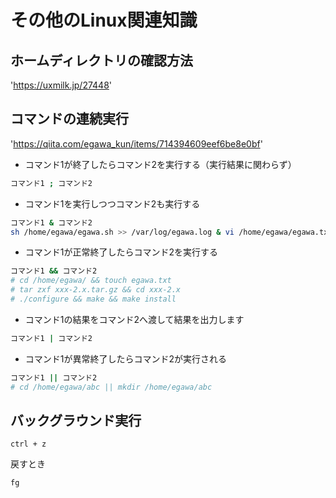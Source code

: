 # その他のLinux関連知識

## ホームディレクトリの確認方法

'https://uxmilk.jp/27448'

## コマンドの連続実行

'https://qiita.com/egawa_kun/items/714394609eef6be8e0bf'

* コマンド1が終了したらコマンド2を実行する（実行結果に関わらず）
```bash
コマンド1 ; コマンド2
```

* コマンド1を実行しつつコマンド2も実行する
```bash
コマンド1 & コマンド2
sh /home/egawa/egawa.sh >> /var/log/egawa.log & vi /home/egawa/egawa.txt
```

* コマンド1が正常終了したらコマンド2を実行する
```bash
コマンド1 && コマンド2
# cd /home/egawa/ && touch egawa.txt
# tar zxf xxx-2.x.tar.gz && cd xxx-2.x
# ./configure && make && make install
```

* コマンド1の結果をコマンド2へ渡して結果を出力します
```bash
コマンド1 | コマンド2
```

* コマンド1が異常終了したらコマンド2が実行される
```bash
コマンド1 || コマンド2
# cd /home/egawa/abc || mkdir /home/egawa/abc
```

## バックグラウンド実行
```
ctrl + z
```

戻すとき
```
fg
```
